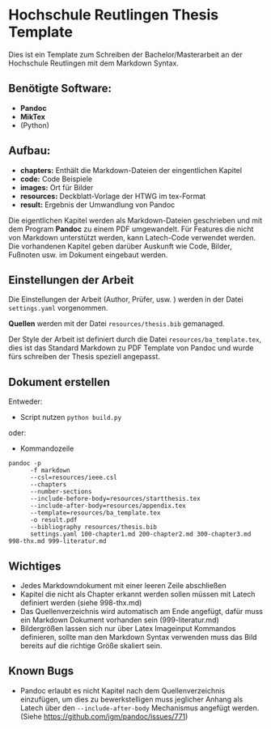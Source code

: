 # Hochschule Reutlingen Thesis Template

Dies ist ein Template zum Schreiben der Bachelor/Masterarbeit an der Hochschule Reutlingen mit dem Markdown Syntax.


## Benötigte Software:

* __Pandoc__
* __MikTex__
* (Python)

## Aufbau:

* __chapters:__  Enthält die Markdown-Dateien der eingentlichen Kapitel 
* __code:__ Code Beispiele
* __images:__ Ort für Bilder
* __resources:__ Deckblatt-Vorlage der HTWG im tex-Format
* __result:__ Ergebnis der Umwandlung von Pandoc

Die eigentlichen Kapitel werden als Markdown-Dateien geschrieben und mit dem Program __Pandoc__ zu einem PDF umgewandelt. Für Features die nicht von Markdown unterstützt werden, kann Latech-Code verwendet werden. Die vorhandenen Kapitel geben darüber Auskunft wie Code, Bilder, Fußnoten usw. im Dokument eingebaut werden.

## Einstellungen der Arbeit

Die Einstellungen der Arbeit (Author, Prüfer, usw. ) werden in der Datei ```settings.yaml``` vorgenommen.

__Quellen__ werden mit der Datei ```resources/thesis.bib``` gemanaged.

Der Style der Arbeit ist definiert durch die Datei ```resources/ba_template.tex```, dies ist das Standard Markdown zu PDF Template von Pandoc und wurde fürs schreiben der Thesis speziell angepasst.


## Dokument erstellen

Entweder:

* Script nutzen ```python build.py```

oder:

* Kommandozeile
```
pandoc -p 
      -f markdown 
      --csl=resources/ieee.csl 
      --chapters 
      --number-sections 
      --include-before-body=resources/startthesis.tex 
      --include-after-body=resources/appendix.tex 
      --template=resources/ba_template.tex 
      -o result.pdf 
      --bibliography resources/thesis.bib 
      settings.yaml 100-chapter1.md 200-chapter2.md 300-chapter3.md 998-thx.md 999-literatur.md
````


## Wichtiges

* Jedes Markdowndokument mit einer leeren Zeile abschließen
* Kapitel die nicht als Chapter erkannt werden sollen müssen mit Latech definiert werden (siehe 998-thx.md)
* Das Quellenverzeichnis wird automatisch am Ende angefügt, dafür muss ein Markdown Dokument vorhanden sein (999-literatur.md)
* Bildergrößen lassen sich nur über Latex Imageinput Kommandos definieren, sollte man den Markdown Syntax verwenden muss das Bild bereits auf die richtige Größe skaliert sein.

## Known Bugs

* Pandoc erlaubt es nicht Kapitel nach dem Quellenverzeichnis einzufügen, um dies zu bewerkstelligen muss jeglicher Anhang als Latech über den  ```--include-after-body``` Mechanismus angefügt werden. (Siehe https://github.com/jgm/pandoc/issues/771)


